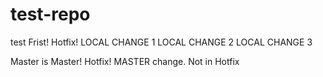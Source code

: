 # test-repo
test
Frist!
Hotfix!
LOCAL CHANGE 1
LOCAL CHANGE 2
LOCAL CHANGE 3

Master is Master! 
Hotfix!
MASTER change. Not in Hotfix
